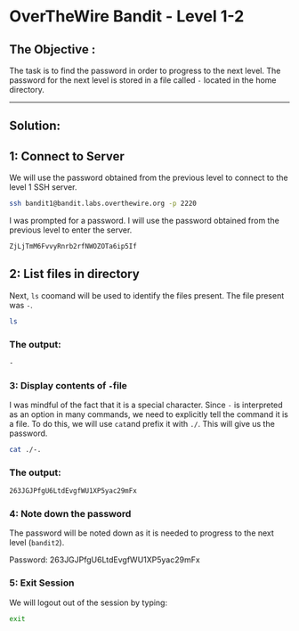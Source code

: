 # OverTheWire Bandit - Level 1-2

## The Objective :
The task is to find the password in order to progress to the next level. The password for the next level is stored in a file called `-` located in the home directory.

---

## Solution:

## 1: Connect to Server
We will use the password obtained from the previous level to connect to the level 1 SSH server.

```bash
ssh bandit1@bandit.labs.overthewire.org -p 2220
```

I was prompted for a password. I will use the password obtained from the previous level to enter the server.

```bash
ZjLjTmM6FvvyRnrb2rfNWOZOTa6ip5If 
```

## 2: List files in directory
Next, `ls` coomand will be used to identify the files present. The file present was `-`.

```bash
ls
```

### The output:

```bash
-
```

### 3: Display contents of `-`file
I was mindful of the fact that it is a special character. Since `-` is interpreted as an option in many commands, we need to explicitly tell the command it is a file. To do this, we will use `cat`and prefix it with `./`. This will give us the password.

```bash
cat ./-.
```

### The output:

```bash
263JGJPfgU6LtdEvgfWU1XP5yac29mFx 
```

### 4: Note down the password 
The password will be noted down as it is needed to progress to the next level (`bandit2`).

Password: 263JGJPfgU6LtdEvgfWU1XP5yac29mFx 

### 5: Exit Session

We will logout out of the session by typing:

```bash
exit
```
